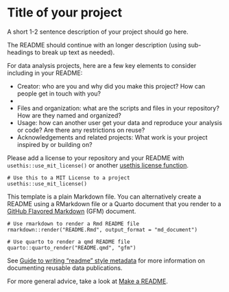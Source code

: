 # Title of your project

A short 1-2 sentence description of your project should go here.

The README should continue with an longer description (using sub-headings to break up text as needed).

For data analysis projects, here are a few key elements to consider including in your README:

- Creator: who are you and why did you make this project? How can people get in touch with you?
- 
- Files and organization: what are the scripts and files in your repository? How are they named and organized?
- Usage: how can another user get your data and reproduce your analysis or code? Are there any restrictions on reuse?
- Acknowledgements and related projects: What work is your project inspired by or building on?

Please add a license to your repository and your README with `usethis::use_mit_license()` or another [usethis license function](https://usethis.r-lib.org/reference/licenses.html).

```{r, eval=FALSE}
# Use this to a MIT License to a project 
usethis::use_mit_license()
```

This template is a plain Markdown file. You can alternatively create a README using a RMarkdown file or a Quarto document that you render to a [GitHub Flavored Markdown](https://quarto.org/docs/output-formats/gfm.html) (GFM) document.

```{r, eval=FALSE}
# Use rmarkdown to render a Rmd README file
rmarkdown::render("README.Rmd", output_format = "md_document")

# Use quarto to render a qmd README file
quarto::quarto_render("README.qmd", "gfm")
```

See [Guide to writing “readme” style metadata](https://data.research.cornell.edu/data-management/sharing/readme/) for more information on documenting reusable data publications.

For more general advice, take a look at [Make a README](https://www.makeareadme.com/).

